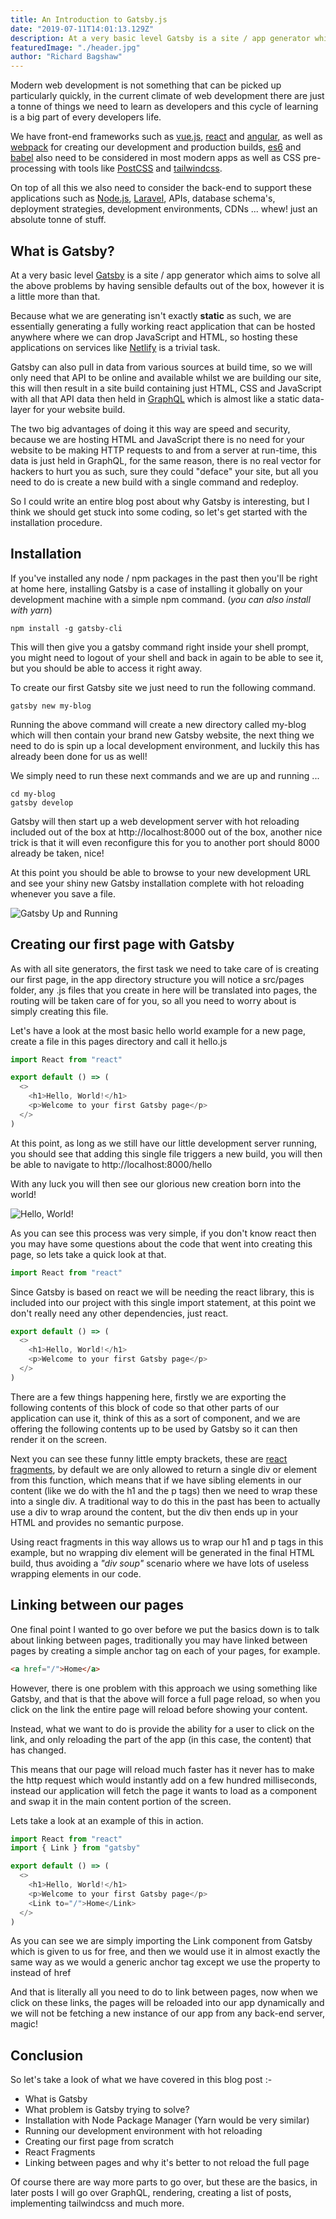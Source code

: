 ```yaml
---
title: An Introduction to Gatsby.js
date: "2019-07-11T14:01:13.129Z"
description: At a very basic level Gatsby is a site / app generator which aims to solve all the above problems by having sensible defaults out of the box, however it is a little more than that.
featuredImage: "./header.jpg"
author: "Richard Bagshaw"
---
```


Modern web development is not something that can be picked up particularly quickly, in the current climate of web development there are just a tonne of things we need to learn as developers and this cycle of learning is a big part of every developers life.

We have front-end frameworks such as [vue.js](https://vuejs.org), [react](https://reactjs.org) and [angular](https://angularjs.org), as well as [webpack](https://webpack.js.org) for creating our development and production builds, [es6](https://es6.io) and [babel](https://babeljs.io) also need to be considered in most modern apps as well as CSS pre-processing with tools like [PostCSS](https://postcss.org) and [tailwindcss](https://tailwindcss.com/).

On top of all this we also need to consider the back-end to support these applications such as [Node.js](https://nodejs.org/), [Laravel](https://laravel.com/), APIs, database schema's, deployment strategies, development environments, CDNs ... whew! just an absolute tonne of stuff.

## What is Gatsby?

At a very basic level [Gatsby](https://www.gatsbyjs.org) is a site / app generator which aims to solve all the above problems by having sensible defaults out of the box, however it is a little more than that.

Because what we are generating isn't exactly **static** as such, we are essentially generating a fully working react application that can be hosted anywhere where we can drop JavaScript and HTML, so hosting these applications on services like [Netlify](https://netlify.com) is a trivial task.

Gatsby can also pull in data from various sources at build time, so we will only need that API to be online and available whilst we are building our site, this will then result in a site build containing just HTML, CSS and JavaScript with all that API data then held in [GraphQL](https://graphql.org/) which is almost like a static data-layer for your website build.

The two big advantages of doing it this way are speed and security, because we are hosting HTML and JavaScript there is no need for your website to be making HTTP requests to and from a server at run-time, this data is just held in GraphQL, for the same reason, there is no real vector for hackers to hurt you as such, sure they could "deface" your site, but all you need to do is create a new build with a single command and redeploy.

So I could write an entire blog post about why Gatsby is interesting, but I think we should get stuck into some coding, so let's get started with the installation procedure.

## Installation

If you've installed any node / npm packages in the past then you'll be right at home here, installing Gatsby is a case of installing it globally on your development machine with a simple npm command. (_you can also install with yarn_)

```shell
npm install -g gatsby-cli
```

This will then give you a gatsby command right inside your shell prompt, you might need to logout of your shell and back in again to be able to see it, but you should be able to access it right away.

To create our first Gatsby site we just need to run the following command.

```shell
gatsby new my-blog
```

Running the above command will create a new directory called my-blog which will then contain your brand new Gatsby website, the next thing we need to do is spin up a local development environment, and luckily this has already been done for us as well!

We simply need to run these next commands and we are up and running ...

```shell
cd my-blog
gatsby develop
```

Gatsby will then start up a web development server with hot reloading included out of the box at http://localhost:8000 out of the box, another nice trick is that it will even reconfigure this for you to another port should 8000 already be taken, nice!

At this point you should be able to browse to your new development URL and see your shiny new Gatsby installation complete with hot reloading whenever you save a file.

![Gatsby Up and Running](./gatsby_default.png)

## Creating our first page with Gatsby

As with all site generators, the first task we need to take care of is creating our first page, in the app directory structure you will notice a src/pages folder, any .js files that you create in here will be translated into pages, the routing will be taken care of for you, so all you need to worry about is simply creating this file.

Let's have a look at the most basic hello world example for a new page, create a file in this pages directory and call it hello.js

```js
import React from "react"

export default () => (
  <>
    <h1>Hello, World!</h1>
    <p>Welcome to your first Gatsby page</p>
  </>
)
```

At this point, as long as we still have our little development server running, you should see that adding this single file triggers a new build, you will then be able to navigate to http://localhost:8000/hello

With any luck you will then see our glorious new creation born into the world!

![Hello, World!](./hello.png)

As you can see this process was very simple, if you don't know react then you may have some questions about the code that went into creating this page, so lets take a quick look at that.

```js
import React from "react"
```

Since Gatsby is based on react we will be needing the react library, this is included into our project with this single import statement, at this point we don't really need any other dependencies, just react.

```js
export default () => (
  <>
    <h1>Hello, World!</h1>
    <p>Welcome to your first Gatsby page</p>
  </>
)
```

There are a few things happening here, firstly we are exporting the following contents of this block of code so that other parts of our application can use it, think of this as a sort of component, and we are offering the following contents up to be used by Gatsby so it can then render it on the screen.

Next you can see these funny little empty brackets, these are [react fragments](https://reactjs.org/docs/fragments.html), by default we are only allowed to return a single div or element from this function, which means that if we have sibling elements in our content (like we do with the h1 and the p tags) then we need to wrap these into a single div. A traditional way to do this in the past has been to actually use a div to wrap around the content, but the div then ends up in your HTML and provides no semantic purpose.

Using react fragments in this way allows us to wrap our h1 and p tags in this example, but no wrapping div element will be generated in the final HTML build, thus avoiding a _"div soup"_ scenario where we have lots of useless wrapping elements in our code.

## Linking between our pages

One final point I wanted to go over before we put the basics down is to talk about linking between pages, traditionally you may have linked between pages by creating a simple anchor tag on each of your pages, for example.

```html
<a href="/">Home</a>
```

However, there is one problem with this approach we using something like Gatsby, and that is that the above will force a full page reload, so when you click on the link the entire page will reload before showing your content.

Instead, what we want to do is provide the ability for a user to click on the link, and only reloading the part of the app (in this case, the content) that has changed.

This means that our page will reload much faster has it never has to make the http request which would instantly add on a few hundred milliseconds, instead our application will fetch the page it wants to load as a component and swap it in the main content portion of the screen.

Lets take a look at an example of this in action.

```js
import React from "react"
import { Link } from "gatsby"

export default () => (
  <>
    <h1>Hello, World!</h1>
    <p>Welcome to your first Gatsby page</p>
    <Link to="/">Home</Link>
  </>
)
```

As you can see we are simply importing the Link component from Gatsby which is given to us for free, and then we would use it in almost exactly the same way as we would a generic anchor tag except we use the property to instead of href

And that is literally all you need to do to link between pages, now when we click on these links, the pages will be reloaded into our app dynamically and we will not be fetching a new instance of our app from any back-end server, magic!

## Conclusion

So let's take a look of what we have covered in this blog post :-

- What is Gatsby
- What problem is Gatsby trying to solve?
- Installation with Node Package Manager (Yarn would be very similar)
- Running our development environment with hot reloading
- Creating our first page from scratch
- React Fragments
- Linking between pages and why it's better to not reload the full page

Of course there are way more parts to go over, but these are the basics, in later posts I will go over GraphQL, rendering, creating a list of posts, implementing tailwindcss and much more.
